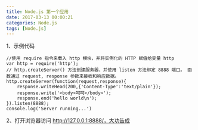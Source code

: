 ```yaml
---
title: Node.js 第一个应用
date: 2017-03-13 00:00:21
categories: Node.js
tags: [Node.js]
---
```

1、示例代码
<!-- more -->
``` shell
//使用 require 指令来载入 http 模块，并将实例化的 HTTP 赋值给变量 http
var http = require('http');
// http.createServer() 方法创建服务器，并使用 listen 方法绑定 8888 端口。 函数通过 request, response 参数来接收和响应数据。
http.createServer(function(request,response){
	response.writeHead(200,{'Content-Type':'text/plain'});
	response.write('<body>呵呵</body>');
	response.end('hello world\n');
}).listen(8888);
console.log('Server running...')
```
2、打开浏览器访问 http://127.0.0.1:8888/，大功告成
